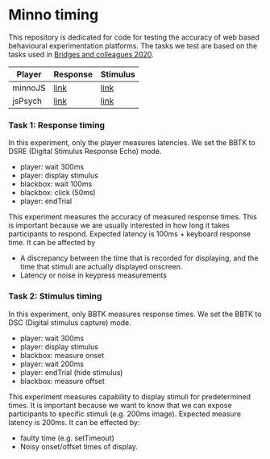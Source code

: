 # Minno timing

This repository is dedicated for code for testing the accuracy of web based behavioural experimentation platforms.
The tasks we test are based on the tasks used in [Bridges and colleagues 2020](https://peerj.com/articles/9414/).

Player      | Response                                                              | Stimulus
----------  | --------------------------------------------------------------------- | ---------
minnoJS     | [link](https://minnojs.github.io/minnojs-timing/minnojs/response)     | [link](https://minnojs.github.io/minnojs-timing/minnojs/stim)   
jsPsych     | [link](https://minnojs.github.io/minnojs-timing/jspsych/response)     | [link](https://minnojs.github.io/minnojs-timing/jspsych/stim)   


### Task 1: Response timing

In this experiment, only the player measures latencies.
We set the BBTK to DSRE (Digital Stimulus Response Echo) mode.

* player: wait 300ms
* player: display stimulus
* blackbox: wait 100ms
* blackbox: click (50ms)
* player: endTrial

This experiment measures the accuracy of measured response times.
This is important because we are usually interested in how long it takes participants to respond.
Expected latency is 100ms + keyboard response time.
It can be affected by
* A discrepancy between the time that is recorded for displaying, and the time that stimuli are actually displayed onscreen.
* Latency or noise in keypress measurements

### Task 2: Stimulus timing
In this experiment, only BBTK measures response times.
We set the BBTK to DSC (Digital stimulus capture) mode.

* player: wait 300ms
* player: display stimulus
* blackbox: measure onset
* player: wait 200ms
* player: endTrial (hide stimulus)
* blackbox: measure offset

This experiment measures capability to display stimuli for predetermined times.
It is important because we want to know that we can expose participants to specific stimuli (e.g. 200ms image).
Expected measure latency is 200ms.
It can be effected by:
* faulty time (e.g. setTimeout)
* Noisy onset/offset times of display.
